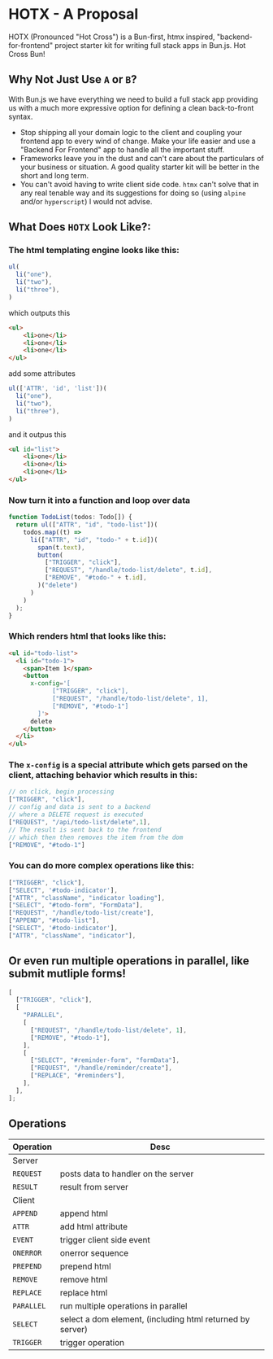 # HOTX - A Proposal
HOTX (Pronounced "Hot Cross") is a Bun-first, htmx inspired, "backend-for-frontend" project starter kit for writing full stack apps in Bun.js. Hot Cross Bun!

## Why Not Just Use `A` or `B`?
With Bun.js we have everything we need to build a full stack app providing us with a much more expressive option for defining a clean back-to-front syntax.

- Stop shipping all your domain logic to the client and coupling your frontend app to every wind of change. Make your life easier and use a "Backend For Frontend" app to handle all the important stuff.
- Frameworks leave you in the dust and can't care about the particulars of your business or situation. A good quality starter kit will be better in the short and long term.
- You can't avoid having to write client side code. `htmx` can't solve that in any real tenable way and its suggestions for doing so (using `alpine` and/or `hyperscript`) I would not advise.

## What Does `HOTX` Look Like?:

### The html templating engine looks like this:
```typescript
ul(
  li("one"),
  li("two"),
  li("three"),
)
```

which outputs this
```html
<ul>
    <li>one</li>
    <li>one</li>
    <li>one</li>
</ul>
```

add some attributes
```typescript
ul(['ATTR', 'id', 'list'])(
  li("one"),
  li("two"),
  li("three"),
)
```
and it outpus this
```html
<ul id="list">
    <li>one</li>
    <li>one</li>
    <li>one</li>
</ul>
```

### Now turn it into a function and loop over data
```typescript
function TodoList(todos: Todo[]) {
  return ul(["ATTR", "id", "todo-list"])(
    todos.map((t) =>
      li(["ATTR", "id", "todo-" + t.id])(
        span(t.text),
        button(
          ["TRIGGER", "click"],
          ["REQUEST", "/handle/todo-list/delete", t.id],
          ["REMOVE", "#todo-" + t.id],
        )("delete")
      )
    )
  );
}
```

### Which renders html that looks like this:
```html
<ul id="todo-list">
  <li id="todo-1">
    <span>Item 1</span>
    <button
      x-config='[
            ["TRIGGER", "click"],
            ["REQUEST", "/handle/todo-list/delete", 1],
            ["REMOVE", "#todo-1"]
        ]'>
      delete
    </button>
  </li>
</ul>
```


### The `x-config` is a special attribute which gets parsed on the client, attaching behavior which results in this: 
```js
// on click, begin processing
["TRIGGER", "click"],
// config and data is sent to a backend
// where a DELETE request is executed
["REQUEST", "/api/todo-list/delete",1],
// The result is sent back to the frontend
// which then then removes the item from the dom
["REMOVE", "#todo-1"]
```
### You can do more complex operations like this:
```js
["TRIGGER", "click"], 
["SELECT", '#todo-indicator'],
["ATTR", "className", "indicator loading"],
["SELECT", "#todo-form", "FormData"], 
["REQUEST", "/handle/todo-list/create"], 
["APPEND", "#todo-list"],
["SELECT", '#todo-indicator'],
["ATTR", "className", "indicator"],
```

## Or even run multiple operations in parallel, like submit mutliple forms!
```js
[
  ["TRIGGER", "click"],
  [
    "PARALLEL",
    [
      ["REQUEST", "/handle/todo-list/delete", 1],
      ["REMOVE", "#todo-1"],
    ],
    [
      ["SELECT", "#reminder-form", "formData"],
      ["REQUEST", "/handle/reminder/create"],
      ["REPLACE", "#reminders"],
    ],
  ],
];
```
## Operations

| Operation | Desc |
|---|---|
| Server
| `REQUEST`   | posts data to handler on the server |
| `RESULT`    | result from server |
| Client
| `APPEND`    | append html |
| `ATTR`      | add html attribute |
| `EVENT`     | trigger client side event |
| `ONERROR`   | onerror sequence |
| `PREPEND`   | prepend html |
| `REMOVE`    | remove html |
| `REPLACE`   | replace html |
| `PARALLEL`  | run multiple operations in parallel |
| `SELECT`    | select a dom element, (including html returned by server) |
| `TRIGGER`   | trigger operation |
